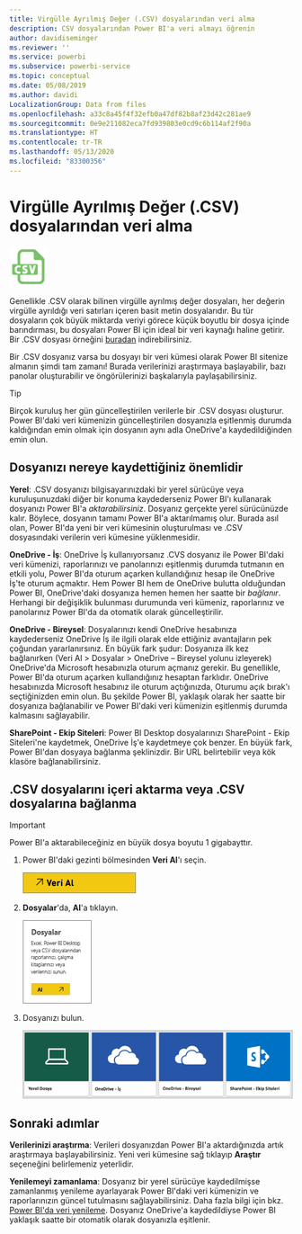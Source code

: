 ```yaml
---
title: Virgülle Ayrılmış Değer (.CSV) dosyalarından veri alma
description: CSV dosyalarından Power BI'a veri almayı öğrenin
author: davidiseminger
ms.reviewer: ''
ms.service: powerbi
ms.subservice: powerbi-service
ms.topic: conceptual
ms.date: 05/08/2019
ms.author: davidi
LocalizationGroup: Data from files
ms.openlocfilehash: a33c8a45f4f32efb0a47df82b8af23d42c281ae9
ms.sourcegitcommit: 0e9e211082eca7fd939803e0cd9c6b114af2f90a
ms.translationtype: HT
ms.contentlocale: tr-TR
ms.lasthandoff: 05/13/2020
ms.locfileid: "83300356"
---
```

# <a name="get-data-from-comma-separated-value-csv-files"></a>Virgülle Ayrılmış Değer (.CSV) dosyalarından veri alma
![](media/service-comma-separated-value-files/csv_icon.png)

Genellikle .CSV olarak bilinen virgülle ayrılmış değer dosyaları, her değerin virgülle ayrıldığı veri satırları içeren basit metin dosyalarıdır. Bu tür dosyaların çok büyük miktarda veriyi görece küçük boyutlu bir dosya içinde barındırması, bu dosyaları Power BI için ideal bir veri kaynağı haline getirir. Bir .CSV dosyası örneğini [buradan](https://go.microsoft.com/fwlink/?LinkID=619356) indirebilirsiniz.

Bir .CSV dosyanız varsa bu dosyayı bir veri kümesi olarak Power BI sitenize almanın şimdi tam zamanı! Burada verilerinizi araştırmaya başlayabilir, bazı panolar oluşturabilir ve öngörülerinizi başkalarıyla paylaşabilirsiniz.

>[!TIP]
>Birçok kuruluş her gün güncelleştirilen verilerle bir .CSV dosyası oluşturur. Power BI'daki veri kümenizin güncelleştirilen dosyanızla eşitlenmiş durumda kaldığından emin olmak için dosyanın aynı adla OneDrive'a kaydedildiğinden emin olun.

## <a name="where-your-file-is-saved-makes-a-difference"></a>Dosyanızı nereye kaydettiğiniz önemlidir
**Yerel**: .CSV dosyanızı bilgisayarınızdaki bir yerel sürücüye veya kuruluşunuzdaki diğer bir konuma kaydederseniz Power BI'ı kullanarak dosyanızı Power BI'a *aktarabilirsiniz*. Dosyanız gerçekte yerel sürücünüzde kalır. Böylece, dosyanın tamamı Power BI'a aktarılmamış olur. Burada asıl olan, Power BI'da yeni bir veri kümesinin oluşturulması ve .CSV dosyasındaki verilerin veri kümesine yüklenmesidir.

**OneDrive - İş**: OneDrive İş kullanıyorsanız .CVS dosyanız ile Power BI'daki veri kümenizi, raporlarınızı ve panolarınızı eşitlenmiş durumda tutmanın en etkili yolu, Power BI'da oturum açarken kullandığınız hesap ile OneDrive İş'te oturum açmaktır. Hem Power BI hem de OneDrive bulutta olduğundan Power BI, OneDrive'daki dosyanıza hemen hemen her saatte bir *bağlanır*. Herhangi bir değişiklik bulunması durumunda veri kümeniz, raporlarınız ve panolarınız Power BI'da da otomatik olarak güncelleştirilir.

**OneDrive - Bireysel**: Dosyalarınızı kendi OneDrive hesabınıza kaydederseniz OneDrive İş ile ilgili olarak elde ettiğiniz avantajların pek çoğundan yararlanırsınız. En büyük fark şudur: Dosyanıza ilk kez bağlanırken (Veri Al > Dosyalar > OneDrive – Bireysel yolunu izleyerek) OneDrive'da Microsoft hesabınızla oturum açmanız gerekir. Bu genellikle, Power BI'da oturum açarken kullandığınız hesaptan farklıdır. OneDrive hesabınızda Microsoft hesabınız ile oturum açtığınızda, Oturumu açık bırak'ı seçtiğinizden emin olun. Bu şekilde Power BI, yaklaşık olarak her saatte bir dosyanıza bağlanabilir ve Power BI'daki veri kümenizin eşitlenmiş durumda kalmasını sağlayabilir.

**SharePoint - Ekip Siteleri**: Power BI Desktop dosyalarınızı SharePoint - Ekip Siteleri'ne kaydetmek, OneDrive İş'e kaydetmeye çok benzer. En büyük fark, Power BI'dan dosyaya bağlanma şeklinizdir. Bir URL belirtebilir veya kök klasöre bağlanabilirsiniz.

## <a name="import-or-connect-to-a-csv-file"></a>.CSV dosyalarını içeri aktarma veya .CSV dosyalarına bağlanma
>[!IMPORTANT]
>Power BI'a aktarabileceğiniz en büyük dosya boyutu 1 gigabayttır.

1. Power BI'daki gezinti bölmesinden **Veri Al**'ı seçin.
   
   ![](media/service-comma-separated-value-files/csv_get_data_button.png)
2. **Dosyalar**'da, **Al**'a tıklayın.
   
   ![](media/service-comma-separated-value-files/csv_files_get.png)
3. Dosyanızı bulun.
   
   ![](media/service-comma-separated-value-files/csv_find_your_file.png)

## <a name="next-steps"></a>Sonraki adımlar
**Verilerinizi araştırma**: Verileri dosyanızdan Power BI'a aktardığınızda artık araştırmaya başlayabilirsiniz. Yeni veri kümesine sağ tıklayıp **Araştır** seçeneğini belirlemeniz yeterlidir.

**Yenilemeyi zamanlama**: Dosyanız bir yerel sürücüye kaydedilmişse zamanlanmış yenileme ayarlayarak Power BI'daki veri kümenizin ve raporlarınızın güncel tutulmasını sağlayabilirsiniz. Daha fazla bilgi için bkz. [Power BI'da veri yenileme](refresh-data.md). Dosyanız OneDrive'a kaydedildiyse Power BI yaklaşık saatte bir otomatik olarak dosyanızla eşitlenir.

